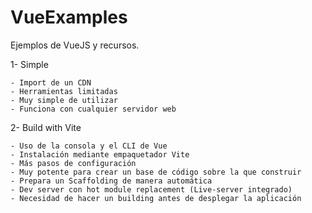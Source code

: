 # VueExamples
Ejemplos de VueJS y recursos.

1- Simple

    - Import de un CDN
    - Herramientas limitadas
    - Muy simple de utilizar
    - Funciona con cualquier servidor web

2- Build with Vite
    
    - Uso de la consola y el CLI de Vue
    - Instalación mediante empaquetador Vite
    - Más pasos de configuración
    - Muy potente para crear un base de código sobre la que construir
    - Prepara un Scaffolding de manera automática
    - Dev server con hot module replacement (Live-server integrado)
    - Necesidad de hacer un building antes de desplegar la aplicación
